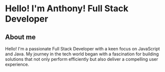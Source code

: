 # Hello! I'm Anthony! Full Stack Developer
## About me
Hello! I'm a passionate Full Stack Developer with a keen focus on JavaScript and Java. My journey in the tech world began with a fascination for building solutions that not only perform efficiently but also deliver a compelling user experience.
